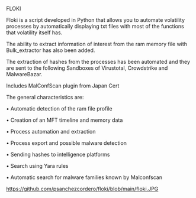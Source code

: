 FLOKI

Floki is a script developed in Python that allows you to automate volatility processes by automatically displaying txt files with most of the functions that volatility itself has.

The ability to extract information of interest from the ram memory file with Bulk_extractor has also been added.

The extraction of hashes from the processes has been automated and they are sent to the following Sandboxes of Virustotal, Crowdstrike and MalwareBazar.

Includes MalConfScan plugin from Japan Cert

The general characteristics are:

•	Automatic detection of the ram file profile

•	Creation of an MFT timeline and memory data

•	Process automation and extraction

•	Process export and possible malware detection

•	Sending hashes to intelligence platforms

•	Search using Yara rules

•	Automatic search for malware families known by Malconfscan


https://github.com/psanchezcordero/floki/blob/main/floki.JPG

